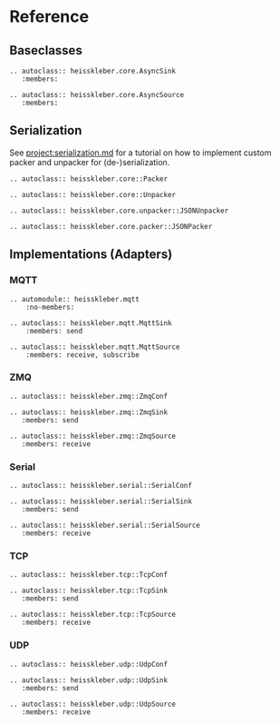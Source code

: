 # Reference

## Baseclasses

```{eval-rst}
.. autoclass:: heisskleber.core.AsyncSink
   :members:

.. autoclass:: heisskleber.core.AsyncSource
   :members:
```

## Serialization

See <project:serialization.md> for a tutorial on how to implement custom packer and unpacker for (de-)serialization.

```{eval-rst}
.. autoclass:: heisskleber.core::Packer

.. autoclass:: heisskleber.core::Unpacker

.. autoclass:: heisskleber.core.unpacker::JSONUnpacker

.. autoclass:: heisskleber.core.packer::JSONPacker
```

## Implementations (Adapters)

### MQTT

```{eval-rst}
.. automodule:: heisskleber.mqtt
    :no-members:

.. autoclass:: heisskleber.mqtt.MqttSink
    :members: send

.. autoclass:: heisskleber.mqtt.MqttSource
    :members: receive, subscribe
```

### ZMQ

```{eval-rst}
.. autoclass:: heisskleber.zmq::ZmqConf
```

```{eval-rst}
.. autoclass:: heisskleber.zmq::ZmqSink
   :members: send
```

```{eval-rst}
.. autoclass:: heisskleber.zmq::ZmqSource
   :members: receive
```

### Serial

```{eval-rst}
.. autoclass:: heisskleber.serial::SerialConf
```

```{eval-rst}
.. autoclass:: heisskleber.serial::SerialSink
   :members: send
```

```{eval-rst}
.. autoclass:: heisskleber.serial::SerialSource
   :members: receive
```

### TCP

```{eval-rst}
.. autoclass:: heisskleber.tcp::TcpConf
```

```{eval-rst}
.. autoclass:: heisskleber.tcp::TcpSink
   :members: send
```

```{eval-rst}
.. autoclass:: heisskleber.tcp::TcpSource
   :members: receive
```

### UDP

```{eval-rst}
.. autoclass:: heisskleber.udp::UdpConf
```

```{eval-rst}
.. autoclass:: heisskleber.udp::UdpSink
   :members: send
```

```{eval-rst}
.. autoclass:: heisskleber.udp::UdpSource
   :members: receive
```
